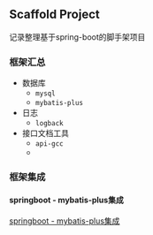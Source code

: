 ## Scaffold Project

记录整理基于spring-boot的脚手架项目



### 框架汇总

- 数据库
  - `mysql`
  - `mybatis-plus`
- 日志
  - `logback`
- 接口文档工具
  - `api-gcc`
  - 

### 框架集成

#### springboot - mybatis-plus集成

[springboot - mybatis-plus集成](doc/mybatis-plus.md)

